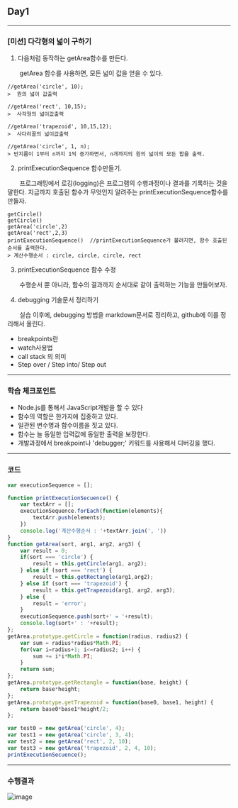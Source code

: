 ## Day1

---

### [미션] 다각형의 넓이 구하기

1. 다음처럼 동작하는 getArea함수를 만든다.

&nbsp;&nbsp;&nbsp;&nbsp;&nbsp;&nbsp; getArea 함수를 사용하면, 모든 넓이 값을 얻을 수 있다.

```
//getArea('circle', 10);
>  원의 넓이 값출력

//getArea('rect', 10,15);
>  사각형의 넓이값출력

//getArea('trapezoid', 10,15,12);
>  사다리꼴의 넓이값출력

//getArea('circle', 1, n);
> 반지름이 1부터 n까지 1씩 증가하면서, n개까지의 원의 넓이의 모든 합을 출력. 
```
2. printExecutionSequence 함수만들기.

&nbsp;&nbsp;&nbsp;&nbsp;&nbsp;&nbsp; 프로그래밍에서 로깅(logging)은 프로그램의 수행과정이나 결과를 기록하는 것을 말한다.
지금까지 호출된 함수가 무엇인지 알려주는 printExecutionSequence함수를 만들자.
```
getCircle() 
getCircle() 
getArea('circle',2) 
getArea('rect',2,3) 
printExecutionSequence()  //printExecutionSequence가 불려지면, 함수 호출된 순서를 출력한다. 
> 계산수행순서 : circle, circle, circle, rect
```
3. printExecutionSequence 함수 수정

&nbsp;&nbsp;&nbsp;&nbsp;&nbsp;&nbsp; 수행순서 뿐 아니라, 함수의 결과까지 순서대로 같이 출력하는 기능을 만들어보자.

4. debugging 기술문서 정리하기

&nbsp;&nbsp;&nbsp;&nbsp;&nbsp;&nbsp; 실습 이후에, debugging 방법을 markdown문서로 정리하고, github에 이를 정리해서 올린다.

- breakpoints란
- watch사용법
- call stack 의 의미
- Step over / Step into/ Step out

---

### 학습 체크포인트
- Node.js를 통해서 JavaScript개발을 할 수 있다
- 함수의 역할은 한가지에 집중하고 있다.
- 일관된 변수명과 함수이름을 짓고 있다.
- 함수는 늘 동일한 입력값에 동일한 출력을 보장한다.
- 개발과정에서 breakpoint나 'debugger;' 키워드를 사용해서 디버깅을 했다.


---

### 코드

```javascript
var executionSequence = [];

function printExecutionSecuence() {
    var textArr = [];
    executionSequence.forEach(function(elements){
        textArr.push(elements);
    })
    console.log('계산수행순서 : '+textArr.join(', '))
}
function getArea(sort, arg1, arg2, arg3) {
    var result = 0;
    if(sort === 'circle') {
        result = this.getCircle(arg1, arg2);
    } else if (sort === 'rect') {
        result = this.getRectangle(arg1,arg2);
    } else if (sort === 'trapezoid') {
        result = this.getTrapezoid(arg1, arg2, arg3);
    } else {
        result = 'error';
    }
    executionSequence.push(sort+' = '+result);
    console.log(sort+' : '+result);
};
getArea.prototype.getCircle = function(radius, radius2) {
    var sum = radius*radius*Math.PI;
    for(var i=radius+1; i<=radius2; i++) {
        sum += i*i*Math.PI;
    }
    return sum;
};
getArea.prototype.getRectangle = function(base, height) {
    return base*height;
};
getArea.prototype.getTrapezoid = function(base0, base1, height) {
    return base0*base1*height/2;
};

var test0 = new getArea('circle', 4);
var test1 = new getArea('circle', 3, 4);
var test2 = new getArea('rect', 2, 10);
var test3 = new getArea('trapezoid', 2, 4, 10);
printExecutionSecuence();
```

---

### 수행결과

![image](./esult.png)
